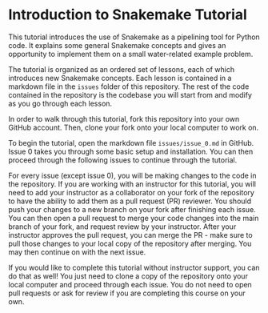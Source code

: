 # Introduction to Snakemake Tutorial
This tutorial introduces the use of Snakemake as a pipelining tool for Python code. It explains some general Snakemake concepts and gives an opportunity to implement them on a small water-related example problem.

The tutorial is organized as an ordered set of lessons, each of which introduces new Snakemake concepts. Each lesson is contained in a markdown file in the `issues` folder of this repository. The rest of the code contained in the repository is the codebase you will start from and modify as you go through each lesson.

In order to walk through this tutorial, fork this repository into your own GitHub account. Then, clone your fork onto your local computer to work on.

To begin the tutorial, open the markdown file `issues/issue_0.md` in GitHub. Issue 0 takes you through some basic setup and installation. You can then proceed through the following issues to continue through the tutorial.

For every issue (except issue 0), you will be making changes to the code in the repository. If you are working with an instructor for this tutorial, you will need to add your instructor as a collaborator on your fork of the repository to have the ability to add them as a pull request (PR) reviewer. You should push your changes to a new branch on your fork after finishing each issue. You can then open a pull request to merge your code changes into the main branch of your fork, and request review by your instructor. After your instructor approves the pull request, you can merge the PR - make sure to pull those changes to your local copy of the repository after merging. You may then continue on with the next issue.

If you would like to complete this tutorial without instructor support, you can do that as well! You just need to clone a copy of the repository onto your local computer and proceed through each issue. You do not need to open pull requests or ask for review if you are completing this course on your own.
